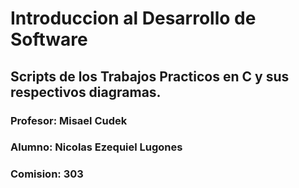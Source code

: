 # Introduccion al Desarrollo de Software

## Scripts de los Trabajos Practicos en C y sus respectivos diagramas.  

### Profesor: Misael Cudek

### Alumno: Nicolas Ezequiel Lugones

### Comision: 303

